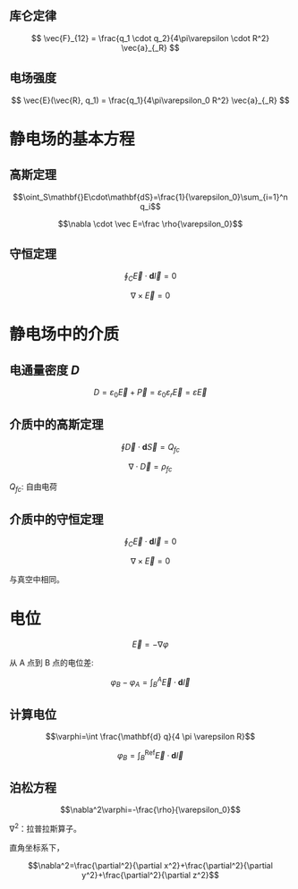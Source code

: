 
## 库仑定律

$$
\vec{F}_{12} = \frac{q_1 \cdot q_2}{4\pi\varepsilon \cdot R^2} \vec{a}_{_R}
$$

## 电场强度

$$
\vec{E}(\vec{R}, q_1) = \frac{q_1}{4\pi\varepsilon_0 R^2} \vec{a}_{_R}
$$

# 静电场的基本方程


## 高斯定理

$$\oint_S\mathbf{}E\cdot\mathbf{dS}=\frac{1}{\varepsilon_0}\sum_{i=1}^n q_i$$

$$\nabla \cdot \vec E=\frac \rho{\varepsilon_0}$$

## 守恒定理

$$\oint_C \vec E \cdot \mathbf{d}\vec{l}=0$$

$$\nabla \times \vec E = 0$$

# 静电场中的介质

## 电通量密度 $D$

$$D=\varepsilon_0 \vec E+\vec P=\varepsilon_0 \varepsilon_r \vec E=\varepsilon \vec E$$

## 介质中的高斯定理

$$\oint \vec D \cdot \mathbf{d}\vec S=Q_{fc}$$

$$\nabla \cdot \vec D = \rho _ {fc}$$

$Q_{fc}$: 自由电荷

## 介质中的守恒定理

$$\oint_C \vec E \cdot \mathbf{d}\vec{l}=0$$

$$\nabla \times \vec E = 0$$

与真空中相同。

# 电位

$$\vec E=-\nabla \varphi$$

从 A 点到 B 点的电位差: 

$$\varphi_B - \varphi_A=\int_B^A \vec E \cdot \mathbf{d} \vec l$$

## 计算电位

$$\varphi=\int \frac{\mathbf{d} q}{4 \pi \varepsilon R}$$

$$\varphi_B=\int_B^{\text{Ref}} \vec E \cdot \mathbf{d} \vec l$$


## 泊松方程

$$\nabla^2\varphi=-\frac{\rho}{\varepsilon_0}$$

$\nabla^2$：拉普拉斯算子。

直角坐标系下，

$$\nabla^2=\frac{\partial^2}{\partial x^2}+\frac{\partial^2}{\partial y^2}+\frac{\partial^2}{\partial z^2}$$





